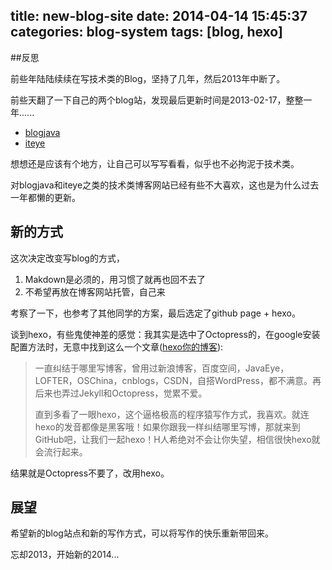 title: new-blog-site
date: 2014-04-14 15:45:37
categories: blog-system
tags: [blog, hexo]
---

##反思

前些年陆陆续续在写技术类的Blog，坚持了几年，然后2013年中断了。

前些天翻了一下自己的两个blog站，发现最后更新时间是2013-02-17，整整一年......

* [blogjava](http://www.blogjava.net/aoxj/)
* [iteye](http://skydream.iteye.com/)

想想还是应该有个地方，让自己可以写写看看，似乎也不必拘泥于技术类。

对blogjava和iteye之类的技术类博客网站已经有些不大喜欢，这也是为什么过去一年都懒的更新。

## 新的方式

这次决定改变写blog的方式，

1. Makdown是必须的，用习惯了就再也回不去了
2. 不希望再放在博客网站托管，自己来

考察了一下，也参考了其他同学的方案，最后选定了github page + hexo。

谈到hexo，有些鬼使神差的感觉：我其实是选中了Octopress的，在google安装配置方法时，无意中找到这么一个文章([hexo你的博客](http://ibruce.info/2013/11/22/hexo-your-blog/)):

> 一直纠结于哪里写博客，曾用过新浪博客，百度空间，JavaEye，LOFTER，OSChina，cnblogs，CSDN，自搭WordPress，都不满意。再后来也弄过Jekyll和Octopress，觉累不爱。
> 
> 直到多看了一眼hexo，这个逼格极高的程序猿写作方式，我喜欢。就连hexo的发音都像是黑客哦！如果你跟我一样纠结哪里写博，那就来到GitHub吧，让我们一起hexo！H人希绝对不会让你失望，相信很快hexo就会流行起来。

结果就是Octopress不要了，改用hexo。

## 展望

希望新的blog站点和新的写作方式，可以将写作的快乐重新带回来。

忘却2013，开始新的2014...




